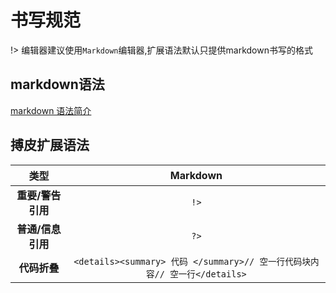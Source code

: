 # 书写规范

!> 编辑器建议使用`Markdown`编辑器,扩展语法默认只提供markdown书写的格式

## markdown语法
[markdown 语法简介](https://www.cnblogs.com/wangyang0210/p/10954213.html)


## 搏皮扩展语法
|**类型**|**Markdown**|
|:-----:|:-----:|
|**重要/警告引用**|```!>```|
|**普通/信息引用**|```?>```|
|**代码折叠**| ```<details><summary> 代码 </summary>// 空一行代码块内容// 空一行</details>```|
